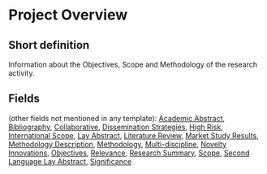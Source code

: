 # Project Overview
## Short definition
Information about the Objectives, Scope and Methodology of the research activity.
## Fields
(other fields not mentioned in any template):
[Academic Abstract](../Object-Fields/Project%20Overview/Academic%20Abstract.md),
[Bibliography](../Object-Fields/Project%20Overview/Bibliography.md),
[Collaborative](../Object-Fields/Project%20Overview/Collaborative.md),
[Dissemination Strategies](../Object-Fields/Project%20Overview/Dissemination%20Strategies.md),
[High Risk](../Object-Fields/Project%20Overview/High%20Risk.md),
[International Scope](../Object-Fields/Project%20Overview/International%20Scope.md),
[Lay Abstract](../Object-Fields/Project%20Overview/Lay%20Abstract.md),
[Literature Review](../Object-Fields/Project%20Overview/Literature%20Review.md),
[Market Study Results](../Object-Fields/Project%20Overview/Market%20Study%20Results.md),
[Methodology Description](../Object-Fields/Project%20Overview/Methodology%20Description.md),
[Methodology](../Object-Fields/Project%20Overview/Methodology.md),
[Multi-discipline](../Object-Fields/Project%20Overview/Multi-discipline.md),
[Novelty Innovations](../Object-Fields/Project%20Overview/Novelty%20Innovations.md),
[Objectives](../Object-Fields/Project%20Overview/Objectives.md),
[Relevance](../Object-Fields/Project%20Overview/Relevance.md),
[Research Summary](../Object-Fields/Project%20Overview/Research%20Summary.md),
[Scope](../Object-Fields/Project%20Overview/Scope.md),
[Second Language Lay Abstract](../Object-Fields/Project%20Overview/Second%20Language%20Lay%20Abstract.md),
[Significance](../Object-Fields/Project%20Overview/Significance.md)
